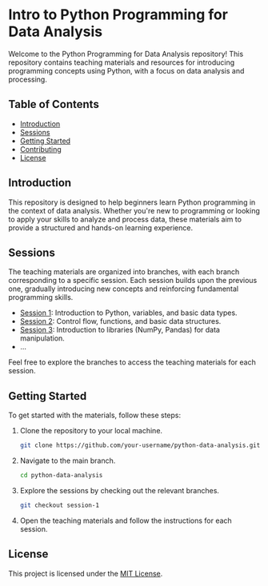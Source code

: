 # Intro to Python Programming for Data Analysis

Welcome to the Python Programming for Data Analysis repository! This repository contains teaching materials and resources for introducing programming concepts using Python, with a focus on data analysis and processing.

## Table of Contents

- [Introduction](#introduction)
- [Sessions](#sessions)
- [Getting Started](#getting-started)
- [Contributing](#contributing)
- [License](#license)

## Introduction

This repository is designed to help beginners learn Python programming in the context of data analysis. Whether you're new to programming or looking to apply your skills to analyze and process data, these materials aim to provide a structured and hands-on learning experience.

## Sessions

The teaching materials are organized into branches, with each branch corresponding to a specific session. Each session builds upon the previous one, gradually introducing new concepts and reinforcing fundamental programming skills.

- [Session 1](link-to-session-1-branch): Introduction to Python, variables, and basic data types.
- [Session 2](link-to-session-2-branch): Control flow, functions, and basic data structures.
- [Session 3](link-to-session-3-branch): Introduction to libraries (NumPy, Pandas) for data manipulation.
- ...

Feel free to explore the branches to access the teaching materials for each session.

## Getting Started

To get started with the materials, follow these steps:

1. Clone the repository to your local machine.
   ```bash
   git clone https://github.com/your-username/python-data-analysis.git
   ```

2. Navigate to the main branch.
   ```bash
   cd python-data-analysis
   ```

3. Explore the sessions by checking out the relevant branches.
   ```bash
   git checkout session-1
   ```

4. Open the teaching materials and follow the instructions for each session.

## License

This project is licensed under the [MIT License](LICENSE).
